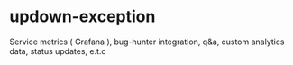 # updown-exception
 Service metrics ( Grafana ), bug-hunter integration, q&amp;a, custom analytics data, status updates, e.t.c
